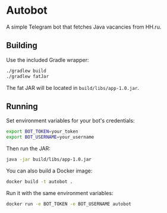 # Autobot

A simple Telegram bot that fetches Java vacancies from HH.ru.

## Building

Use the included Gradle wrapper:

```bash
./gradlew build
./gradlew fatJar
```

The fat JAR will be located in `build/libs/app-1.0.jar`.

## Running

Set environment variables for your bot's credentials:

```bash
export BOT_TOKEN=your_token
export BOT_USERNAME=your_username
```

Then run the JAR:

```bash
java -jar build/libs/app-1.0.jar
```

You can also build a Docker image:

```bash
docker build -t autobot .
```

Run it with the same environment variables:

```bash
docker run -e BOT_TOKEN -e BOT_USERNAME autobot
```
